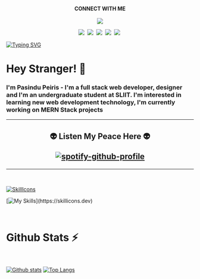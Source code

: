 
<p align="center">
   <b>CONNECT WITH ME</b><br><br>
  <a href="https://skillicons.dev">
    <img src="https://skillicons.dev/icons?i=twitter,discord,linkedin,replit,stackoverflow" />
  </a><br/>
 
</p>

<p align="center">
  <a target="_blank" href="https://github.com/yurijserrano/LANGUAGES-TOOLS-LOGOS/tree/master/ides"><img src="https://img.shields.io/badge/instagram-orange?style=for-the-badge&color=e53935" /></a>&nbsp;
  <a target="_blank" href="https://github.com/yurijserrano/LANGUAGES-TOOLS-LOGOS/tree/master/databases"><img src="https://img.shields.io/badge/facebook-green?style=for-the-badge&color=2196F3" /></a>&nbsp;
  <a target="_blank"href="https://github.com/yurijserrano/LANGUAGES-TOOLS-LOGOS/tree/master/programming%20languages"><img src="https://img.shields.io/badge/whatsapp channel-orange?style=for-the-badge&color=00796B" /></a>&nbsp;
  <a target="_blank" href="https://github.com/yurijserrano/LANGUAGES-TOOLS-LOGOS/tree/master/text%20editors"><img src="https://img.shields.io/badge/my blog-orange?style=for-the-badge&color=FFFF00" /></a>&nbsp;
  <a target="_blank" href="https://github.com/yurijserrano/LANGUAGES-TOOLS-LOGOS/tree/master/frameworks"><img src="https://img.shields.io/badge/portfolio-orange?style=for-the-badge&color=673AB7" /></a>&nbsp;


</p>

[![Typing SVG](https://readme-typing-svg.demolab.com?font=Nova+Square&weight=300&size=25&pause=1043&color=0EF0AA&center=true&vCenter=true&random=false&width=1000&height=100&lines=Hey+Stranger!+%F0%9F%91%BE+I'+m+Pasindu+Prabash+Peiris;I'm+a+full+stack+web+developer%2C+designer;I'm+an+undergraduate+student+at+SLIIT;You+can+contact+me+using+the+links+above)](https://git.io/typing-svg)

# Hey Stranger! 👾
### **I'm Pasindu Peiris** - I'm a full stack web developer, designer and I'm an undergraduate student at SLIIT. I'm interested in learning new web development technology, I'm currently working on MERN Stack projects

<hr>
<h2 align='center'>


👽 Listen My Peace Here 👽

[![spotify-github-profile](https://spotify-github-profile.vercel.app/api/view?uid=dmmi0beky8x3tssrl54k612hb&cover_image=true&theme=novatorem&show_offline=false&background_color=121212&interchange=false&bar_color=53b14f&bar_color_cover=false)](https://github.com/kittinan/spotify-github-profile)


   
</h2>

<hr>


<br/>

[![SkillIcons](https://skillicons.dev/icons?i=html,css,js,php,laravel,mysql,bootstrap,sass,tailwind,jquery,react,vite,nextjs,angular,nodejs,express,ts,mongodb,firebase,wordpress,postman,c,cpp,java,python,kotlin,r,git,netlify,figma, )](https://skillicons.dev)

[![My Skills](https://skillicons.dev/icons?i=vscode,visualstudio,androidstudio,eclipse,ps,codepen,)](https://skillicons.dev)

<br>

<h1>  Github Stats ⚡</h1>
<br>
   
<a href="#">![Github stats](https://github-readme-stats.vercel.app/api?username=pasindupeiris&theme=blueberry&count_private=true&hide_border=true&line_height=20)</a>
<a href="#">![Top Langs](https://github-readme-stats.vercel.app/api/top-langs/?username=pasindupeiris&layout=compact&theme=blueberry&count_private=true&hide_border=true)</a>



